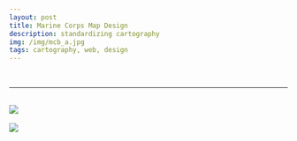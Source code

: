 ```yaml
---
layout: post
title: Marine Corps Map Design
description: standardizing cartography
img: /img/mcb_a.jpg
tags: cartography, web, design
---
```

<br/>
<hr>

<br/>
<div class="img_row">
	<img class="col three" src="{{ site.baseurl }}/img/mcb_a.jpg"/>
</div>
<br/>
<div class="img_row">
	<img class="col three" src="{{ site.baseurl }}/img/mcb_b.png"/>
</div>
